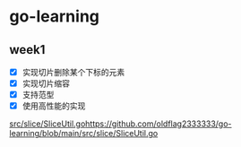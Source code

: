 # go-learning

## week1

- [x] 实现切片删除某个下标的元素
- [x] 实现切片缩容
- [x] 支持范型
- [x] 使用高性能的实现

[src/slice/SliceUtil.go](https://github.com/oldflag2333333/go-learning/blob/main/src/slice/SliceUtil.go)https://github.com/oldflag2333333/go-learning/blob/main/src/slice/SliceUtil.go
